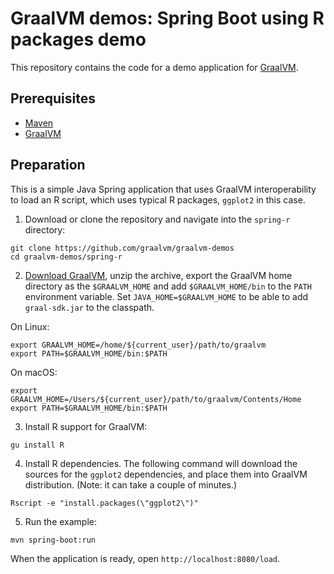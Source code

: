 # GraalVM demos: Spring Boot using R packages demo

This repository contains the code for a demo application for [GraalVM](graalvm.org).

## Prerequisites
* [Maven](https://maven.apache.org/)
* [GraalVM](http://graalvm.org)

## Preparation


This is a simple Java Spring application that uses GraalVM interoperability to
load an R script, which uses typical R packages, `ggplot2` in this case.

1. Download or clone the repository and navigate into the `spring-r` directory:
```
git clone https://github.com/graalvm/graalvm-demos
cd graalvm-demos/spring-r
```
2. [Download GraalVM](https://www.graalvm.org/downloads/), unzip the archive, export the GraalVM home directory as the `$GRAALVM_HOME` and add `$GRAALVM_HOME/bin` to the `PATH` environment variable. Set `JAVA_HOME=$GRAALVM_HOME` to be able to add `graal-sdk.jar` to the classpath.

On Linux:
```
export GRAALVM_HOME=/home/${current_user}/path/to/graalvm
export PATH=$GRAALVM_HOME/bin:$PATH
```
On macOS:
```
export GRAALVM_HOME=/Users/${current_user}/path/to/graalvm/Contents/Home
export PATH=$GRAALVM_HOME/bin:$PATH
```
3. Install R support for GraalVM:
```
gu install R
```
4. Install R dependencies. The following command will download the sources for the `ggplot2` dependencies, and place them into GraalVM distribution. (Note: it can take a couple of minutes.)
```
Rscript -e "install.packages(\"ggplot2\")"
```
5. Run the example:
```
mvn spring-boot:run
```
When the application is ready, open `http://localhost:8080/load`.

